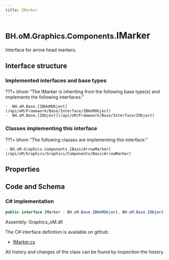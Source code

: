 ```yaml
---
title: IMarker
---
```


# <small>BH.oM.Graphics.Components.</small>**IMarker**

Interface for arrow head markers.

## Interface structure

### Implemented interfaces and base types

???+ bhom "The IMarker is inheriting from the following base type(s) and implements the following interfaces:"

    -  BH.oM.Base.[IBHoMObject](/api/oM/Framework/Base/Interface/IBHoMObject)
    -  BH.oM.Base.[IObject](/api/oM/Framework/Base/Interface/IObject)


### Classes implementing this interface

???+ bhom "The following classes are implementing this interface:"

    - BH.oM.Graphics.Components.[BasicArrowMarker](/api/oM/Graphics/Graphics/Components/BasicArrowMarker)


## Properties

## Code and Schema

### C# implementation

``` C# title="C#"
public interface IMarker : BH.oM.Base.IBHoMObject, BH.oM.Base.IObject
```

Assembly: Graphics_oM.dll

The C# interface definition is available on github:

- [IMarker.cs](https://github.com/BHoM/BHoM/blob/develop/Graphics_oM/Components\IMarker.cs)

All history and changes of the class can be found by inspection the history.
